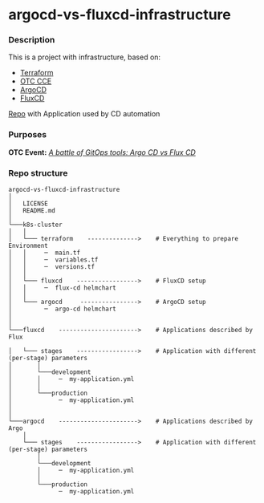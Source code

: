 # argocd-vs-fluxcd-infrastructure
### Description
This is a project with infrastructure, based on:
 - [Terraform](https://www.terraform.io)
 - [OTC CCE](https://open-telekom-cloud.com/en/products-services/cloud-container-engine)
 - [ArgoCD](https://argo-cd.readthedocs.io/en/stable/)
 - [FluxCD](https://fluxcd.io)

[Repo](https://github.com/iits-consulting/argocd-vs-fluxcd-application) with Application used by CD automation
### Purposes
**OTC Event:** [_A battle of GitOps tools: Argo CD vs Flux CD_](https://community.open-telekom-cloud.com/community?id=community_event&sys_id=8a84320fb7763450d15aa7b16b8c0222)

### Repo structure
```
argocd-vs-fluxcd-infrastructure
│
│   LICENSE
│   README.md
│
└───k8s-cluster
│   │
│   └─── terraform    -------------->    # Everything to prepare Environment
│   │     ─  main.tf
│   │     ─  variables.tf
│   │     ─  versions.tf
│   │
│   └─── fluxcd    ----------------->    # FluxCD setup
│   │     ─  flux-cd helmchart
│   │
│   └─── argocd     ---------------->    # ArgoCD setup
│         ─  argo-cd helmchart
│
│   
└───fluxcd    ---------------------->    # Applications described by Flux

│   └─── stages    ----------------->    # Application with different (per-stage) parameters
│       │
│       └───development
│       │     ─  my-application.yml
│       │
│       └───production
│             ─  my-application.yml
│
│
└───argocd    ---------------------->    # Applications described by Argo
    │
    └─── stages    ----------------->    # Application with different (per-stage) parameters
        │
        └───development
        │     ─  my-application.yml
        │
        └───production
              ─  my-application.yml
```
